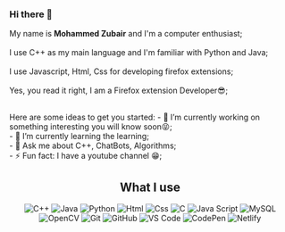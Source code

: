 ### Hi there 👋

My name is **Mohammed Zubair** and I'm a computer enthusiast;</br></br>
I use C++ as my main language and I'm familiar with Python and Java;</br></br>
I use Javascript, Html, Css for developing firefox extensions;</br></br>
Yes, you read it right, I am a Firefox extension Developer😎;</br></br>

<!--
**Mohammed535-o/Mohammed535-o** is a ✨ _special_ ✨ repository because its `README.md` (this file) appears on your GitHub profile.--!>

Here are some ideas to get you started:

- 🔭 I’m currently working on something interesting you will know soon😝;</br>
- 🌱 I’m currently learning the learning;</br>
- 💬 Ask me about C++, ChatBots, Algorithms; </br>
- ⚡ Fun fact: I have a youtube channel 😁;</br>


<h2 align="center">What I use</h2>

<p align="center">
    <img src="https://img.shields.io/badge/-C++-00599C?style=for-the-badge&logo=c%2B%2B&logoColor=white" alt="C++">
    <img src="https://img.shields.io/badge/-Java-FFA500?style=for-the-badge&logo=oracle-java&logoColor=white" alt="Java">
    <img src="https://img.shields.io/badge/python-3670A0?style=for-the-badge&logo=python&logoColor=ffdd54" alt="Python">
    <img src="https://img.shields.io/badge/html5-%23E34F26.svg?style=for-the-badge&logo=html5&logoColor=white" alt="Html">
    <img src="https://img.shields.io/badge/css3-%231572B6.svg?style=for-the-badge&logo=css3&logoColor=white" alt="Css">
    <img src="https://img.shields.io/badge/c-%2300599C.svg?style=for-the-badge&logo=c&logoColor=white" alt="C">
    <img src="https://img.shields.io/badge/-JavaScript-F7DF1E?style=for-the-badge&logo=javascript&logoColor=white" alt="Java Script">
    <img src="https://img.shields.io/badge/-MySQL-4479A1?style=for-the-badge&logo=mysql&logoColor=white" alt="MySQL">
    <img src="https://img.shields.io/badge/opencv-%23white.svg?style=for-the-badge&logo=opencv&logoColor=white" alt="OpenCV">
    <img src="https://img.shields.io/badge/-Git-F05032?style=for-the-badge&logo=git&logoColor=white" alt="Git">
    <img src="https://img.shields.io/badge/-Github-181717?style=for-the-badge&logo=github&logoColor=white" alt="GitHub">
    <img src="https://img.shields.io/badge/-VS_Code-007ACC?style=for-the-badge&logo=visual-studio-code&logoColor=white" alt="VS Code">
    <img src="https://img.shields.io/badge/CodePen-white?style=for-the-badge&logo=codepen&logoColor=black" alt="CodePen">
    <img src="https://img.shields.io/badge/netlify-%23000000.svg?style=for-the-badge&logo=netlify&logoColor=#00C7B7" alt="Netlify">
</p>
